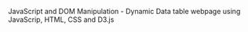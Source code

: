 JavaScript and DOM Manipulation - 
Dynamic Data table webpage using JavaScrip, HTML, CSS and D3.js
 
